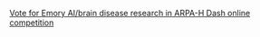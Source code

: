 [Vote for Emory AI/brain disease research in ARPA-H Dash online competition](https://qi.tc/qi/112883)